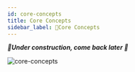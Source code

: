 ```yaml
---
id: core-concepts
title: Core Concepts
sidebar_label: 🚧Core Concepts
---
```


_**🚧Under construction, come back later 🚧**_

![core-concepts](assets/core-concepts.drawio.png)

<!--
- Diagram of (middleware -> handler) -> adapter -> app with function signature
- Diagram of concept. Event to input, output to response, etc.
- Just like any program main(), but focusing on app
- Take from @laconia/core
- Add hexagonal architecture diagram
-->
